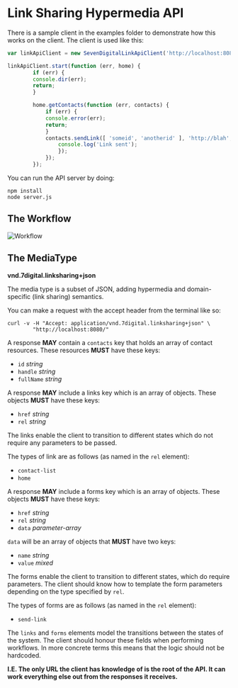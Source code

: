Link Sharing Hypermedia API
===========================

There is a sample client in the examples folder to demonstrate how this works
on the client.  The client is used like this:

```JavaScript
var linkApiClient = new SevenDigitalLinkApiClient('http://localhost:8080');

linkApiClient.start(function (err, home) {
		if (err) {
		console.dir(err);
		return;
		}

		home.getContacts(function (err, contacts) {
			if (err) {
			console.error(err);
			return;
			}
			contacts.sendLink([ 'someid', 'anotherid' ], 'http://blah',	function (err, linkSent) {
				console.log('Link sent');
				});
			});
		});
```

You can run the API server by doing:

    npm install
    node server.js

The Workflow
------------

![Workflow](https://github.com/7digital/linksharing-api/raw/master/doc/state.png)

The MediaType
-------------

**vnd.7digital.linksharing+json**

The media type is a subset of JSON, adding hypermedia and domain-specific (link sharing)
semantics.

You can make a request with the accept header from the terminal like so:

    curl -v -H "Accept: application/vnd.7digital.linksharing+json" \
            "http://localhost:8080/"

A response **MAY** contain a `contacts` key that holds an array of contact resources.
These resources **MUST** have these keys:
* `id` *string*
* `handle` *string*
* `fullName` *string*

A response **MAY** include a links key which is an array of objects. These
objects **MUST** have these keys:
* `href` *string*
* `rel` *string*

The links enable the client to transition to different states which do not
require any parameters to be passed.

The types of link are as follows (as named in the `rel` element):
* `contact-list`
* `home`

A response **MAY** include a forms key which is an array of objects. These
objects **MUST** have these keys:
* `href` *string*
* `rel` *string*
* `data` *parameter-array*

`data` will be an array of objects that **MUST** have two keys:
* `name` *string*
* `value` *mixed*

The forms enable the client to transition to different states, which do require
parameters. The client should know how to template the form parameters depending
on the type specified by `rel`.

The types of forms are as follows (as named in the `rel` element):
* `send-link`

The `links` and `forms` elements model the transitions between the states of the
system. The client should honour these fields when performing workflows.  In more
concrete terms this means that the logic should not be hardcoded.

**I.E. The only URL the client has knowledge of is the root of the API.  It can
work everything else out from the responses it receives.**
